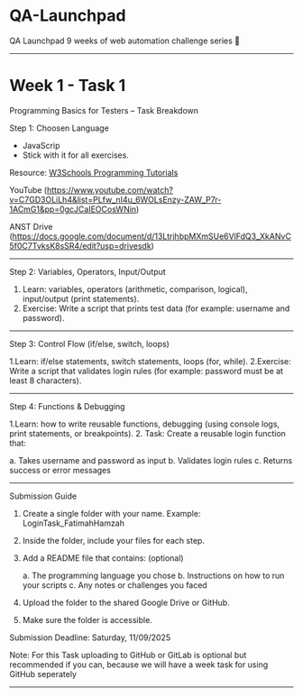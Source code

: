 # QA-Launchpad
QA Launchpad  9 weeks of web automation challenge series 🎉

-------------------------------------------------------------------------------------------------------------------------
# Week 1 - Task 1
Programming Basics for Testers – Task Breakdown

Step 1: Choosen Language
 - JavaScrip
-  Stick with it for all exercises.

Resource:
 [W3Schools Programming Tutorials](https://www.w3schools.com/)
 
YouTube (https://www.youtube.com/watch?v=C7GD3OLiLh4&list=PLfw_nI4u_6WOLsEnzy-ZAW_P7r-1ACmG1&pp=0gcJCaIEOCosWNin)

ANST Drive (https://docs.google.com/document/d/13LtrjhbpMXmSUe6VlFdQ3_XkANvC5f0C7TvksK8sSR4/edit?usp=drivesdk)

---

Step 2: Variables, Operators, Input/Output

1.  Learn: variables, operators (arithmetic, comparison, logical), input/output (print statements).
2. Exercise: Write a script that prints test data (for example: username and password).

---

Step 3: Control Flow (if/else, switch, loops)

1.Learn: if/else statements, switch statements, loops (for, while).
2.Exercise: Write a script that validates login rules (for example: password must be at least 8 characters).

---

Step 4: Functions & Debugging

1.Learn: how to write reusable functions, debugging (using console logs, print statements, or breakpoints).
2. Task: Create a reusable login function that:

  a. Takes username and password as input
  b. Validates login rules
  c. Returns success or error messages

---

 Submission Guide

1. Create a single folder with your name. Example: LoginTask_FatimahHamzah
2. Inside the folder, include your files for each step.
3. Add a README file that contains: (optional)

   a. The programming language you chose
   b. Instructions on how to run your scripts
   c. Any notes or challenges you faced
4. Upload the folder to the shared Google Drive or GitHub.
5. Make sure the folder is accessible.

Submission Deadline: Saturday,  11/09/2025

Note:
For this Task uploading to GitHub or GitLab is optional but recommended if you can, because we will have a week task for using GitHub seperately

---------------------------------------------------------------------------------------------------------------------------------------------
